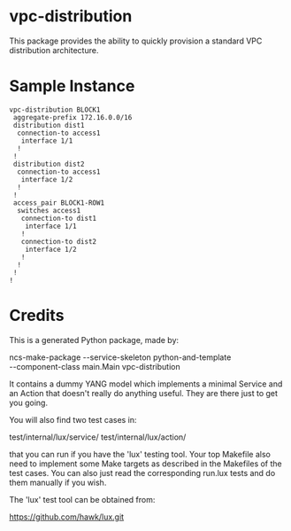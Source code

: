 # vpc-distribution

This package provides the ability to quickly provision a standard VPC distribution
architecture.


# Sample Instance

```
vpc-distribution BLOCK1
 aggregate-prefix 172.16.0.0/16
 distribution dist1
  connection-to access1
   interface 1/1
  !
 !
 distribution dist2
  connection-to access1
   interface 1/2
  !
 !
 access_pair BLOCK1-ROW1
  switches access1
   connection-to dist1
    interface 1/1
   !
   connection-to dist2
    interface 1/2
   !
  !
 !
!
```


# Credits

This is a generated Python package, made by:

  ncs-make-package --service-skeleton python-and-template \
                   --component-class main.Main vpc-distribution

It contains a dummy YANG model which implements a minimal Service
and an Action that doesn't really do anything useful. They are
there just to get you going.

You will also find two test cases in:

  test/internal/lux/service/
  test/internal/lux/action/

that you can run if you have the 'lux' testing tool.
Your top Makefile also need to implement some Make targets
as described in the Makefiles of the test cases.
You can also just read the corresponding run.lux tests and
do them manually if you wish.

The 'lux' test tool can be obtained from:

  https://github.com/hawk/lux.git
